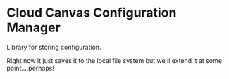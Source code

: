 # Cloud Canvas Configuration Manager

Library for storing configuration.

Right now it just saves it to the local file system but we'll extend it at some point....perhaps!
